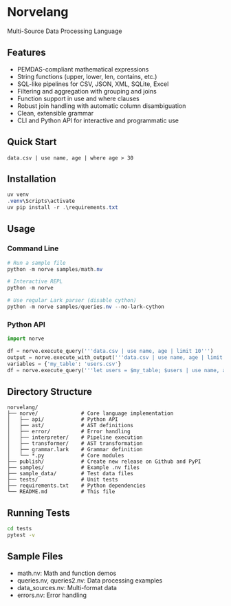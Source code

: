 # Norvelang

Multi-Source Data Processing Language

## Features
- PEMDAS-compliant mathematical expressions
- String functions (upper, lower, len, contains, etc.)
- SQL-like pipelines for CSV, JSON, XML, SQLite, Excel
- Filtering and aggregation with grouping and joins
- Function support in use and where clauses
- Robust join handling with automatic column disambiguation
- Clean, extensible grammar
- CLI and Python API for interactive and programmatic use

## Quick Start

```norvelang
data.csv | use name, age | where age > 30
```

## Installation

```powershell
uv venv
.venv\Scripts\activate
uv pip install -r .\requirements.txt
```

## Usage

### Command Line
```powershell
# Run a sample file
python -m norve samples/math.nv

# Interactive REPL
python -m norve

# Use regular Lark parser (disable cython)
python -m norve samples/queries.nv --no-lark-cython
```

### Python API
```python
import norve

df = norve.execute_query('''data.csv | use name, age | limit 10''')
output = norve.execute_with_output('''data.csv | use name, age | limit 5''')
variables = {'my_table': 'users.csv'}
df = norve.execute_query('''let users = $my_table; $users | use name, age | limit 10''', variables=variables)
```

## Directory Structure

```
norvelang/
├── norve/              # Core language implementation
│   ├── api/            # Python API
│   ├── ast/            # AST definitions
│   ├── error/          # Error handling
│   ├── interpreter/    # Pipeline execution
│   ├── transformer/    # AST transformation
│   ├── grammar.lark    # Grammar definition
│   └── *.py            # Core modules
├── publish/            # Create new release on Github and PyPI
├── samples/            # Example .nv files
├── sample_data/        # Test data files
├── tests/              # Unit tests
├── requirements.txt    # Python dependencies
└── README.md           # This file
```

## Running Tests

```bash
cd tests
pytest -v
```

## Sample Files
- math.nv: Math and function demos
- queries.nv, queries2.nv: Data processing examples
- data_sources.nv: Multi-format data
- errors.nv: Error handling
